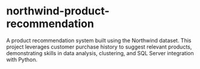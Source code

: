 # northwind-product-recommendation
A product recommendation system built using the Northwind dataset. This project leverages customer purchase history to suggest relevant products, demonstrating skills in data analysis, clustering, and SQL Server integration with Python.
